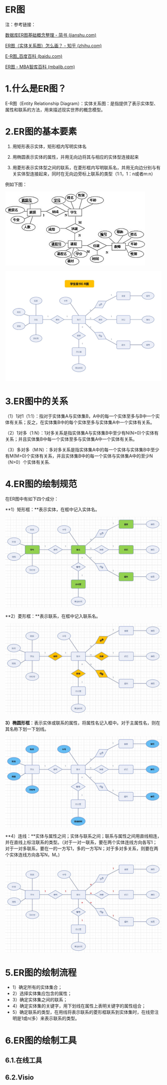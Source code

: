# ER图

注：参考链接：

[数据库ER图基础概念整理 - 简书 (jianshu.com)](https://www.jianshu.com/p/9ff938e3a498)

[ER图（实体关系图）怎么画？ - 知乎 (zhihu.com)](https://zhuanlan.zhihu.com/p/270299029)

[E-R图_百度百科 (baidu.com)](https://baike.baidu.com/item/E-R图/304954?fromtitle=ER图&fromid=2908042&fr=aladdin)

[ER图 - MBA智库百科 (mbalib.com)](https://wiki.mbalib.com/wiki/ER图)

# 1.什么是ER图？

E-R图（Entity Relationship Diagram）：实体关系图：是指提供了表示实体型、属性和联系的方法，用来描述现实世界的概念模型。

# 2.ER图的基本要素

1. 用矩形表示实体，矩形框内写明实体名

2. 用椭圆表示实体的属性，并用无向边将其与相应的实体型连接起来

3. 用菱形表示实体型之间的联系，在菱形框内写明联系名，并用无向边分别与有关实体型连接起来，同时在无向边旁标上联系的类型（1:1，1：n或者m:n）

例如下图：

![image-20220116172432283](../imgs/image-20220116172432283.png)

![image-20220116172558916](../imgs/image-20220116172558916.png)

# 3.ER图中的关系

（1）1对1（1:1）：指对于实体集A与实体集B，A中的每一个实体至多与B中一个实体有关系；反之，在实体集B中的每个实体至多与实体集A中一个实体有关系。

（2）1对多（1:N）：1对多关系是指实体集A与实体集B中至少有N(N>0)个实体有关系；并且实体集B中每一个实体至多与实体集A中一个实体有关系。

（3）多对多（M:N）：多对多关系是指实体集A中的每一个实体与实体集B中至少有M(M>0)个实体有关系，并且实体集B中的每一个实体与实体集A中的至少N（N>0）个实体有关系.

# 4.ER图的绘制规范

在ER图中有如下四个成分：

**1）矩形框：**表示实体，在框中记入实体名。

![image-20220116172731435](../imgs/image-20220116172731435.png)

**2）菱形框：**表示联系，在框中记入联系名。

![image-20220116172735999](../imgs/image-20220116172735999.png)

**3）椭圆形框**：表示实体或联系的属性，将属性名记入框中。对于主属性名，则在其名称下划一下划线。

![image-20220116172740565](../imgs/image-20220116172740565.png)

**4）连线：**实体与属性之间；实体与联系之间；联系与属性之间用直线相连，并在直线上标注联系的类型。（对于一对一联系，要在两个实体连线方向各写1； 对于一对多联系，要在一的一方写1，多的一方写N；对于多对多关系，则要在两个实体连线方向各写N，M。)

![image-20220116172744988](../imgs/image-20220116172744988.png)

# 5.ER图的绘制流程

- 1）确定所有的实体集合；
- 2）选择实体集应包含的属性；
- 3）确定实体集之间的联系；
- 4）确定实体集的关键字，用下划线在属性上表明关键字的属性组合；
- 5）确定联系的类型，在用线将表示联系的菱形框联系到实体集时，在线旁注明是1或n(多）来表示联系的类型。

# 6.ER图的绘制工具

## 6.1.在线工具

## 6.2.Visio